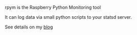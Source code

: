 rpym is the Raspberry Python Monitoring tool

It can log data via small python scripts to your statsd server.

See details on my [blog](http://blog.abarbanell.de/raspberry/2015/07/18/Raspberry-Pi-Monitoring-With-Statsd/)

